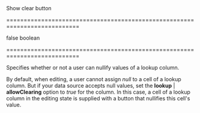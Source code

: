 <!--**
/*-------------------------------------------
    Auto-generated file. Do not modify.
-------------------------------------------

**-->
<!--d-->Show clear button<!--/d-->
===========================================================================
<!--default-->false<!--/default-->
<!--type-->boolean<!--/type-->
===========================================================================

<!--shortDescription-->
Specifies whether or not a user can nullify values of a lookup column.
<!--/shortDescription-->

<!--fullDescription-->
By default, when editing, a user cannot assign *null* to a cell of a lookup column. But if your data source accepts null values, set the **lookup** | **allowClearing** option to *true* for the column. In this case, a cell of a lookup column in the editing state is supplied with a button that nullifies this cell's value.
<!--/fullDescription-->